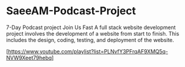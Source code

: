 # SaeeAM-Podcast-Project
7-Day Podcast project Join Us Fast   A full stack website development project involves the development of a website from start to finish. This includes the design, coding, testing, and deployment of the website.

[https://www.youtube.com/playlist?list=PLNvfY3PFrqAF9XMQ5q-NVW9Xeet79hebq]
